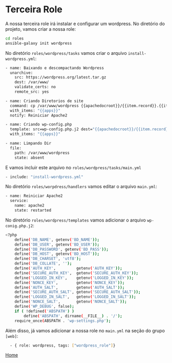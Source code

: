 # Terceira Role

A nossa terceira role irá instalar e configurar um wordpress.
No diretório do projeto, vamos criar a nossa role:

```bash
cd roles
ansible-galaxy init wordpress
```

No diretório `roles/wordpress/tasks` vamos criar o arquivo `install-wordpress.yml`:

```bash
- name: Baixando e descompactando Wordpress
  unarchive:
    src: https://wordpress.org/latest.tar.gz
    dest: /var/www/
    validate_certs: no
    remote_src: yes

- name: Criando Diretorios de site
  command: cp /var/www/wordpress {{apachedocroot}}/{{item.record}}.{{item.zone}} -rfv
  with_items: "{{apps}}"
  notify: Reiniciar Apache2

- name: Criando wp-config.php
  template: src=wp-config.php.j2 dest="{{apachedocroot}}/{{item.record}}.{{item.zone}}/wp-config.php"
  with_items: "{{apps}}"

- name: Limpando Dir
  file:
    path: /var/www/wordpress
    state: absent
```

E vamos incluir este arquivo no `roles/wordpress/tasks/main.yml`

```bash
- include: "install-wordpress.yml"
```

No diretório `roles/worpdress/handlers` vamos editar o arquivo `main.yml`:

```bash
- name: Reiniciar Apache2
  service:
    name: apache2
    state: restarted 
```

No diretório `roles/wordpress/templates` vamos adicionar o arquivo `wp-conig.php.j2`:

```bash
<?php
    define('DB_NAME', getenv('BD_NAME'));
    define('DB_USER', getenv('BD_USER'));
    define('DB_PASSWORD', getenv('BD_PASS'));
    define('DB_HOST', getenv('BD_HOST'));
    define('DB_CHARSET', 'utf8');
    define('DB_COLLATE', '');
    define('AUTH_KEY',         getenv('AUTH_KEY'));
    define('SECURE_AUTH_KEY',  getenv('SECURE_AUTH_KEY'));
    define('LOGGED_IN_KEY',    getenv('LOGGED_IN_KEY'));
    define('NONCE_KEY',        getenv('NONCE_KEY'));
    define('AUTH_SALT',        getenv('AUTH_SALT'));
    define('SECURE_AUTH_SALT', getenv('SECURE_AUTH_SALT'));
    define('LOGGED_IN_SALT',   getenv('LOGGED_IN_SALT'));
    define('NONCE_SALT',       getenv('NONCE_SALT'));
    define('WP_DEBUG', false);
    if ( !defined('ABSPATH') )
        define('ABSPATH', dirname(__FILE__) . '/');
    require_once(ABSPATH . 'wp-settings.php');
```

Além disso, já vamos adicionar a nossa role no `main.yml` na seção do grupo `[web]`:

```bash
  - { role: wordpress, tags: ["wordpress_role"]}
```

[Home](/README.md)
